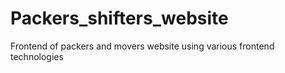 # Packers_shifters_website
Frontend of packers and movers website using various frontend technologies
